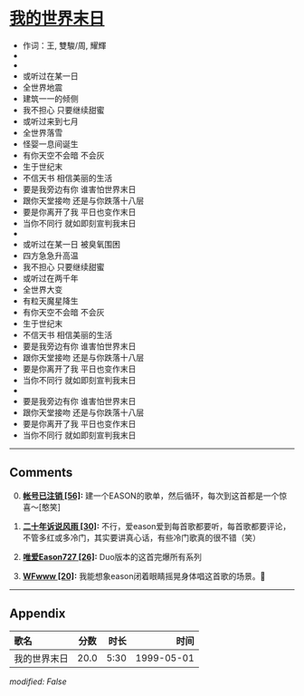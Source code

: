 # [我的世界末日](https://music.163.com/song?id=26075140)

* 作词：王, 雙駿/周, 耀輝
*
*
* 或听过在某一日
* 全世界地震
* 建筑一一的倾侧
* 我不担心 只要继续甜蜜
* 或听过来到七月
* 全世界落雪
* 怪婴一息间诞生
* 有你天空不会暗  不会灰
* 生于世纪末
* 不信天书  相信美丽的生活
* 要是我旁边有你 谁害怕世界末日
* 跟你天堂接吻 还是与你跌落十八层
* 要是你离开了我 平日也变作末日
* 当你不同行 就如即刻宣判我末日
* 
* 或听过在某一日 被臭氧围困
* 四方急急升高温
* 我不担心 只要继续甜蜜
* 或听过在两千年
* 全世界大变
* 有粒天魔星降生
* 有你天空不会暗  不会灰
* 生于世纪末
* 不信天书  相信美丽的生活
* 要是我旁边有你 谁害怕世界末日
* 跟你天堂接吻 还是与你跌落十八层
* 要是你离开了我 平日也变作末日
* 当你不同行 就如即刻宣判我末日
* 
* 要是我旁边有你 谁害怕世界末日
* 跟你天堂接吻 还是与你跌落十八层
* 要是你离开了我 平日也变作末日
* 当你不同行 就如即刻宣判我末日


---

## Comments
0. **[帐号已注销 \[56\]](https://music.163.com/#/user/home?id=47835143):** 建一个EASON的歌单，然后循环，每次到这首都是一个惊喜〜[憨笑]

1. **[二十年诉说风雨 \[30\]](https://music.163.com/#/user/home?id=39428408):** 不行，爱eason爱到每首歌都要听，每首歌都要评论，不管多红或多冷门，其实要讲真心话，有些冷门歌真的很不错（笑） 

2. **[唯爱Eason727 \[26\]](https://music.163.com/#/user/home?id=67180062):** Duo版本的这首完爆所有系列

3. **[WFwww \[20\]](https://music.163.com/#/user/home?id=59655994):** 我能想象eason闭着眼睛摇晃身体唱这首歌的场景。



---

## Appendix

|歌名|分数|时长|时间|
|:---|:---:|---:|---:|
|我的世界末日|20.0|5:30|1999-05-01

*modified: False*